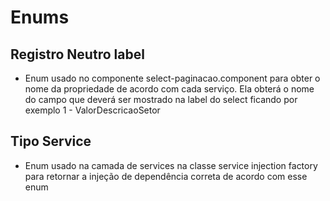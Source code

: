 # Enums
## Registro Neutro label
- Enum usado no componente select-paginacao.component para obter o nome da propriedade de acordo com cada serviço. Ela obterá o nome do campo que deverá ser mostrado na label do select ficando por exemplo 1 - ValorDescricaoSetor

## Tipo Service
- Enum usado na camada de services na classe service injection factory para retornar a injeção de dependência correta de acordo com esse enum
